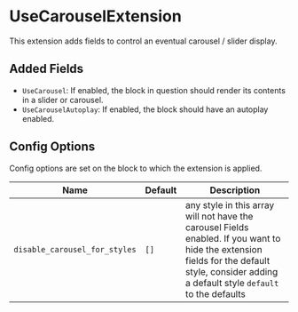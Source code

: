 # UseCarouselExtension

This extension adds fields to control an eventual carousel / slider display.

## Added Fields

* `UseCarousel`: If enabled, the block in question should render its contents
in a slider or carousel.
* `UseCarouselAutoplay`: If enabled, the block should have an autoplay enabled.

## Config Options

Config options are set on the block to which the extension is applied.

| Name                          | Default | Description                                                                                                                                                                                  |
| ----------------------------- | ------- | -------------------------------------------------------------------------------------------------------------------------------------------------------------------------------------------- |
| `disable_carousel_for_styles` | `[]`    | any style in this array will not have the carousel Fields enabled. If you want to hide the extension fields for the default style, consider adding a default style `default` to the defaults | 

